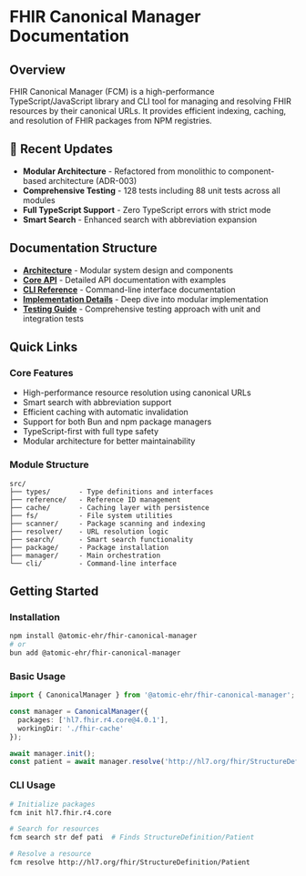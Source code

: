 # FHIR Canonical Manager Documentation

## Overview

FHIR Canonical Manager (FCM) is a high-performance TypeScript/JavaScript library and CLI tool for managing and resolving FHIR resources by their canonical URLs. It provides efficient indexing, caching, and resolution of FHIR packages from NPM registries.

## 🚀 Recent Updates

- **Modular Architecture** - Refactored from monolithic to component-based architecture (ADR-003)
- **Comprehensive Testing** - 128 tests including 88 unit tests across all modules
- **Full TypeScript Support** - Zero TypeScript errors with strict mode
- **Smart Search** - Enhanced search with abbreviation expansion

## Documentation Structure

- **[Architecture](./architecture.md)** - Modular system design and components
- **[Core API](./api-reference.md)** - Detailed API documentation with examples
- **[CLI Reference](./cli-reference.md)** - Command-line interface documentation
- **[Implementation Details](./implementation.md)** - Deep dive into modular implementation
- **[Testing Guide](./testing.md)** - Comprehensive testing approach with unit and integration tests

## Quick Links

### Core Features
- High-performance resource resolution using canonical URLs
- Smart search with abbreviation support
- Efficient caching with automatic invalidation
- Support for both Bun and npm package managers
- TypeScript-first with full type safety
- Modular architecture for better maintainability

### Module Structure
```
src/
├── types/       - Type definitions and interfaces
├── reference/   - Reference ID management
├── cache/       - Caching layer with persistence
├── fs/          - File system utilities
├── scanner/     - Package scanning and indexing
├── resolver/    - URL resolution logic
├── search/      - Smart search functionality
├── package/     - Package installation
├── manager/     - Main orchestration
└── cli/         - Command-line interface
```

## Getting Started

### Installation
```bash
npm install @atomic-ehr/fhir-canonical-manager
# or
bun add @atomic-ehr/fhir-canonical-manager
```

### Basic Usage
```typescript
import { CanonicalManager } from '@atomic-ehr/fhir-canonical-manager';

const manager = CanonicalManager({
  packages: ['hl7.fhir.r4.core@4.0.1'],
  workingDir: './fhir-cache'
});

await manager.init();
const patient = await manager.resolve('http://hl7.org/fhir/StructureDefinition/Patient');
```

### CLI Usage
```bash
# Initialize packages
fcm init hl7.fhir.r4.core

# Search for resources
fcm search str def pati  # Finds StructureDefinition/Patient

# Resolve a resource
fcm resolve http://hl7.org/fhir/StructureDefinition/Patient
```